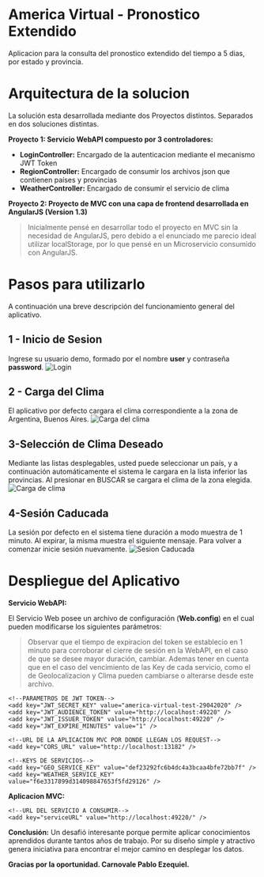
# America Virtual - Pronostico Extendido
Aplicacion para la consulta del pronostico extendido del tiempo a 5 dias, por estado y provincia.

# Arquitectura de la solucion
La solución esta desarrollada mediante dos Proyectos distintos. Separados en dos soluciones distintas.

**Proyecto 1: Servicio WebAPI compuesto por 3 controladores:**
	

 - **LoginController:** Encargado de la autenticacion mediante el mecanismo JWT Token 	
 - **RegionController:** Encargado de consumir los archivos json
   que contienen países y provincias
 - **WeatherController:** Encargado de consumir el servicio de clima

**Proyecto 2: Proyecto de MVC con una capa de frontend desarrollada en AngularJS (Version 1.3)** 

> Inicialmente pensé en desarrollar todo el proyecto en MVC sin la
> necesidad de AngularJS, pero debido a el enunciado me parecio ideal utilizar localStorage, por lo que pensé en un Microservicio consumido con AngularJS.


# Pasos para utilizarlo

A continuación una breve descripción del funcionamiento general del aplicativo.
## 1 - Inicio de Sesion
Ingrese su usuario demo, formado por el nombre **user** y contraseña **password**.
![Login](https://i.imgur.com/8wWEs8a.png)

## 2 - Carga del Clima

El aplicativo por defecto cargara el clima correspondiente a la zona de Argentina, Buenos Aires. 
![Carga del clima](https://i.imgur.com/InvaFHG.png)

## 3-Selección de Clima Deseado

Mediante las listas desplegables, usted puede seleccionar un país, y a continuación automáticamente el sistema le cargara en la lista inferior las provincias. Al presionar en BUSCAR se cargara el clima de la zona elegida.
![Carga de clima](https://i.imgur.com/MrzsPFC.png)
## 4-Sesión Caducada

La sesión por defecto en el sistema tiene duración a modo muestra de 1 minuto. Al expirar, la misma muestra el siguiente mensaje. Para volver a comenzar inicie sesión nuevamente.
![Sesion Caducada](https://i.imgur.com/HJ1LCQB.png)



# Despliegue del Aplicativo

**Servicio WebAPI:**

El Servicio Web posee un archivo de configuración (**Web.config**) en el cual pueden modificarse los siguientes parámetros:

> Observar que el tiempo de expiracion del token se establecio en 1
> minuto para corroborar el cierre de sesión en la WebAPI, en el caso de que se desee mayor duración, cambiar.
> Ademas tener en cuenta que en el caso del vencimiento de las Key de cada servicio, como el de Geolocalizacion y Clima pueden cambiarse o alterarse desde este archivo.

	

    <!--PARAMETROS DE JWT TOKEN-->
    <add key="JWT_SECRET_KEY" value="america-virtual-test-29042020" />
    <add key="JWT_AUDIENCE_TOKEN" value="http://localhost:49220" />
    <add key="JWT_ISSUER_TOKEN" value="http://localhost:49220" />
    <add key="JWT_EXPIRE_MINUTES" value="1" />   

    <!--URL DE LA APLICACION MVC POR DONDE LLEGAN LOS REQUEST-->
    <add key="CORS_URL" value="http://localhost:13182" />
    
    <!--KEYS DE SERVICIOS-->
    <add key="GEO_SERVICE_KEY" value="def23292fc6b4dc4a3bcaa4bfe72bb7f" />
    <add key="WEATHER_SERVICE_KEY" value="f6e3317899d314098847653f5fd29126" /> 

   
   **Aplicacion MVC:**

    <!--URL DEL SERVICIO A CONSUMIR-->
    <add key="serviceURL" value="http://localhost:49220/" />
     




**Conclusión:** Un desafió interesante porque permite aplicar conocimientos aprendidos durante tantos años de trabajo. Por su diseño simple y atractivo genera iniciativa para encontrar el mejor camino en desplegar los datos.


**Gracias por la oportunidad.
Carnovale Pablo Ezequiel.**
